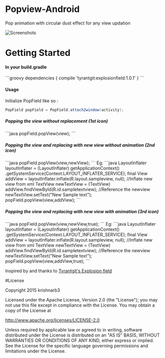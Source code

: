 # Popview-Android
Pop animation with circular dust effect for any view updation

![Screenshots](https://media.giphy.com/media/FoGScttOF8e40/giphy.gif) 

# Getting Started 
<h4>In your build.gradle</h4>
```groovy
dependencies {
   compile 'tyrantgit:explosionfield:1.0.1'
}
```
<h4>Usage</h4>

Initialize PopField like so :
```java
PopField popField = PopField.attach2window(activity);
```

<h5>Popping the view without replacement (1st icon)</h5>
```java
popField.popView(view);
```

<h5>Popping the view and replacing with new view without animation (2nd icon)</h5>
```java
popField.popView(view,newView);
```
Eg:
   ```java
   LayoutInflater layoutInflater = (LayoutInflater) getApplicationContext()        
    					.getSystemService(Context.LAYOUT_INFLATER_SERVICE);
   final View addView = layoutInflater.inflate(R.layout.sampleview, null);         //Inflate new view from xml
   TextView newTextView = (TextView) addView.findViewById(R.id.sampletextview);    //Reference the newview     
   newTextView.setText("New Sample text");
   popField.popView(view,addView);
   ```
   
<h5>Popping the view and replacing with new view with animation (3rd icon)</h5>
```java
popField.popView(view,newView,true);
```
Eg:
   ```java
   LayoutInflater layoutInflater = (LayoutInflater) getApplicationContext()        
    					.getSystemService(Context.LAYOUT_INFLATER_SERVICE);
   final View addView = layoutInflater.inflate(R.layout.sampleview, null);         //Inflate new view from xml
   TextView newTextView = (TextView) addView.findViewById(R.id.sampletextview);    //Reference the newview     
   newTextView.setText("New Sample text");
   popField.popView(view,addView,true);
   ```

Inspired by and thanks to [Tyrantgit's Explosion field](https://github.com/tyrantgit/ExplosionField)

#License

Copyright 2015 krishnarb3

   Licensed under the Apache License, Version 2.0 (the "License");
   you may not use this file except in compliance with the License.
   You may obtain a copy of the License at

   http://www.apache.org/licenses/LICENSE-2.0

   Unless required by applicable law or agreed to in writing, software
   distributed under the License is distributed on an "AS IS" BASIS,
   WITHOUT WARRANTIES OR CONDITIONS OF ANY KIND, either express or implied.
   See the License for the specific language governing permissions and
   limitations under the License.
